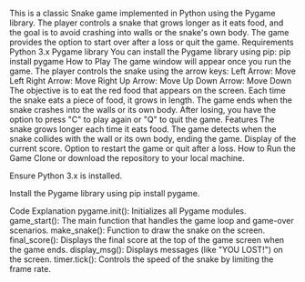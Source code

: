 This is a classic Snake game implemented in Python using the Pygame library. The player controls a snake that grows longer as it eats food, and the goal is to avoid crashing into walls or the snake's own body. The game provides the option to start over after a loss or quit the game.
Requirements
Python 3.x
Pygame library
You can install the Pygame library using pip:
pip install pygame
How to Play
The game window will appear once you run the game.
The player controls the snake using the arrow keys:
Left Arrow: Move Left
Right Arrow: Move Right
Up Arrow: Move Up
Down Arrow: Move Down
The objective is to eat the red food that appears on the screen. Each time the snake eats a piece of food, it grows in length.
The game ends when the snake crashes into the walls or its own body.
After losing, you have the option to press "C" to play again or "Q" to quit the game.
Features
The snake grows longer each time it eats food.
The game detects when the snake collides with the wall or its own body, ending the game.
Display of the current score.
Option to restart the game or quit after a loss.
How to Run the Game
Clone or download the repository to your local machine.

Ensure Python 3.x is installed.

Install the Pygame library using pip install pygame.

Code Explanation
pygame.init(): Initializes all Pygame modules.
game_start(): The main function that handles the game loop and game-over scenarios.
make_snake(): Function to draw the snake on the screen.
final_score(): Displays the final score at the top of the game screen when the game ends.
display_msg(): Displays messages (like "YOU LOST!") on the screen.
timer.tick(): Controls the speed of the snake by limiting the frame rate.
